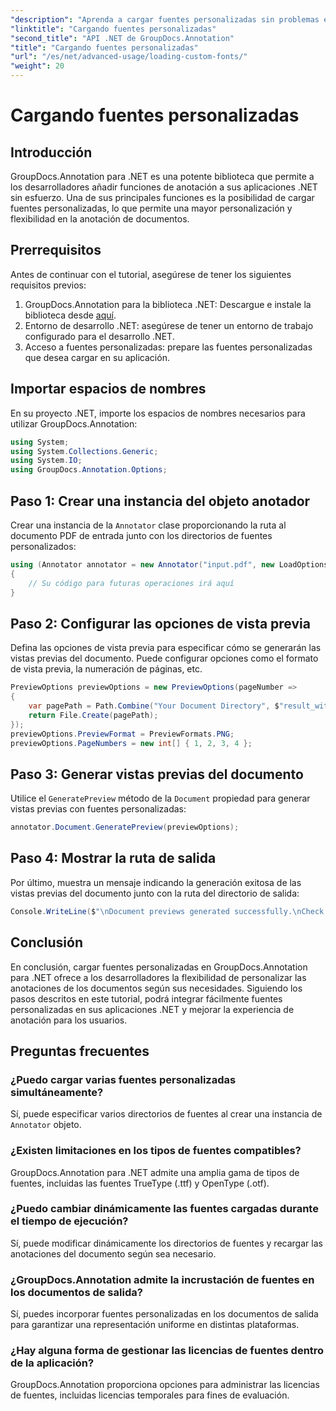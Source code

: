 ```yaml
---
"description": "Aprenda a cargar fuentes personalizadas sin problemas en GroupDocs.Annotation para .NET y optimizar la anotación de documentos. Siga nuestra guía paso a paso para una integración sencilla."
"linktitle": "Cargando fuentes personalizadas"
"second_title": "API .NET de GroupDocs.Annotation"
"title": "Cargando fuentes personalizadas"
"url": "/es/net/advanced-usage/loading-custom-fonts/"
"weight": 20
---
```


# Cargando fuentes personalizadas

## Introducción
GroupDocs.Annotation para .NET es una potente biblioteca que permite a los desarrolladores añadir funciones de anotación a sus aplicaciones .NET sin esfuerzo. Una de sus principales funciones es la posibilidad de cargar fuentes personalizadas, lo que permite una mayor personalización y flexibilidad en la anotación de documentos.
## Prerrequisitos
Antes de continuar con el tutorial, asegúrese de tener los siguientes requisitos previos:
1. GroupDocs.Annotation para la biblioteca .NET: Descargue e instale la biblioteca desde [aquí](https://releases.groupdocs.com/annotation/net/).
2. Entorno de desarrollo .NET: asegúrese de tener un entorno de trabajo configurado para el desarrollo .NET.
3. Acceso a fuentes personalizadas: prepare las fuentes personalizadas que desea cargar en su aplicación.

## Importar espacios de nombres
En su proyecto .NET, importe los espacios de nombres necesarios para utilizar GroupDocs.Annotation:
```csharp
using System;
using System.Collections.Generic;
using System.IO;
using GroupDocs.Annotation.Options;
```
## Paso 1: Crear una instancia del objeto anotador
Crear una instancia de la `Annotator` clase proporcionando la ruta al documento PDF de entrada junto con los directorios de fuentes personalizados:
```csharp
using (Annotator annotator = new Annotator("input.pdf", new LoadOptions { FontDirectories = new List<string> { Constants.GetFontDirectory() } }))
{
    // Su código para futuras operaciones irá aquí
}
```
## Paso 2: Configurar las opciones de vista previa
Defina las opciones de vista previa para especificar cómo se generarán las vistas previas del documento. Puede configurar opciones como el formato de vista previa, la numeración de páginas, etc.
```csharp
PreviewOptions previewOptions = new PreviewOptions(pageNumber =>
{
    var pagePath = Path.Combine("Your Document Directory", $"result_with_font_{pageNumber}.png");
    return File.Create(pagePath);
});
previewOptions.PreviewFormat = PreviewFormats.PNG;
previewOptions.PageNumbers = new int[] { 1, 2, 3, 4 };
```
## Paso 3: Generar vistas previas del documento
Utilice el `GeneratePreview` método de la `Document` propiedad para generar vistas previas con fuentes personalizadas:
```csharp
annotator.Document.GeneratePreview(previewOptions);
```
## Paso 4: Mostrar la ruta de salida
Por último, muestra un mensaje indicando la generación exitosa de las vistas previas del documento junto con la ruta del directorio de salida:
```csharp
Console.WriteLine($"\nDocument previews generated successfully.\nCheck output in {"Your Document Directory"}.");
```

## Conclusión
En conclusión, cargar fuentes personalizadas en GroupDocs.Annotation para .NET ofrece a los desarrolladores la flexibilidad de personalizar las anotaciones de los documentos según sus necesidades. Siguiendo los pasos descritos en este tutorial, podrá integrar fácilmente fuentes personalizadas en sus aplicaciones .NET y mejorar la experiencia de anotación para los usuarios.
## Preguntas frecuentes
### ¿Puedo cargar varias fuentes personalizadas simultáneamente?
Sí, puede especificar varios directorios de fuentes al crear una instancia de `Annotator` objeto.
### ¿Existen limitaciones en los tipos de fuentes compatibles?
GroupDocs.Annotation para .NET admite una amplia gama de tipos de fuentes, incluidas las fuentes TrueType (.ttf) y OpenType (.otf).
### ¿Puedo cambiar dinámicamente las fuentes cargadas durante el tiempo de ejecución?
Sí, puede modificar dinámicamente los directorios de fuentes y recargar las anotaciones del documento según sea necesario.
### ¿GroupDocs.Annotation admite la incrustación de fuentes en los documentos de salida?
Sí, puedes incorporar fuentes personalizadas en los documentos de salida para garantizar una representación uniforme en distintas plataformas.
### ¿Hay alguna forma de gestionar las licencias de fuentes dentro de la aplicación?
GroupDocs.Annotation proporciona opciones para administrar las licencias de fuentes, incluidas licencias temporales para fines de evaluación.